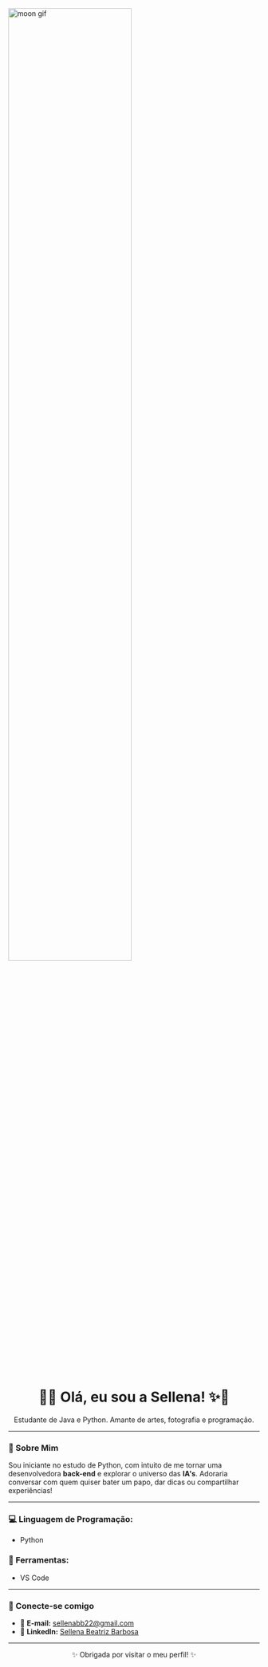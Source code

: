 <img src="https://tenor.com/kChVJEJvWrb.gif" alt="moon gif" width="70%">

<h1 align="center">🌙✨ Olá, eu sou a Sellena! ✨🌙</h1>

<p align="center">
  Estudante de Java e Python. Amante de artes, fotografia e programação. 
</p>

---

### 🌌 Sobre Mim

Sou iniciante no estudo de Python, com intuito de me tornar uma desenvolvedora **back-end** e explorar o universo das **IA's**. Adoraria conversar com quem quiser bater um papo, dar dicas ou compartilhar experiências!

---

### 💻 Linguagem de Programação:
- Python

### 🔧 Ferramentas:
- VS Code

---

### 🌠 Conecte-se comigo

- 📧 **E-mail:** [sellenabb22@gmail.com](mailto:sellenabb22@gmail.com)
- 💼 **LinkedIn:** [Sellena Beatriz Barbosa](https://www.linkedin.com/in/sellena-beatriz-barbosa-32b032314/)

---

<p align="center">✨ Obrigada por visitar o meu perfil! ✨</p>
